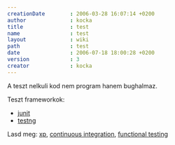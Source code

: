 ```yaml
---
creationDate        : 2006-03-28 16:07:14 +0200 
author              : kocka 
title               : test 
name                : test 
layout              : wiki 
path                : test 
date                : 2006-07-18 18:00:28 +0200 
version             : 3 
creator             : kocka 
---
```

A teszt nelkuli kod nem program hanem bughalmaz.

Teszt frameworkok:

*   [junit](junit.html)
*   [testng](testng.html)

Lasd meg: [xp](XP.html), [continuous integration](Continuous%20Integration.html), [functional testing](functional%20testing.html)

